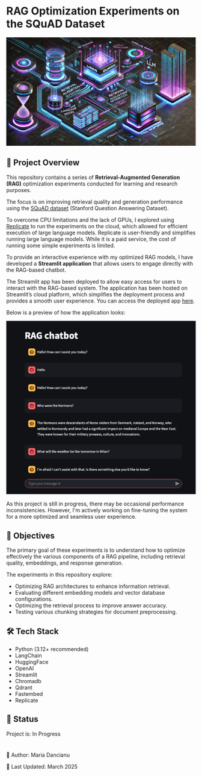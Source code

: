# RAG Optimization Experiments on the SQuAD Dataset

![RAG Optimization](images/rag.png)

## 📌 Project Overview

This repository contains a series of **Retrieval-Augmented Generation (RAG)** optimization experiments conducted for learning and research purposes.

The focus is on improving retrieval quality and generation performance using the [SQuAD dataset](https://rajpurkar.github.io/SQuAD-explorer/) (Stanford Question Answering Dataset).

To overcome CPU limitations and the lack of GPUs, I  explored using [Replicate](https://replicate.com) to run the experiments on the cloud, which allowed for efficient execution of large language models. Replicate is user-friendly and simplifies running large language models. While it is a paid service, the cost of running some simple experiments is limited.

To provide an interactive experience with my optimized RAG models, I have developed a **Streamlit application** that allows users to engage directly with the RAG-based chatbot.

The Streamlit app has been deployed to allow easy access for users to interact with the RAG-based system. The application has been hosted on Streamlit’s cloud platform, which simplifies the deployment process and provides a smooth user experience. You can access the deployed app [here](https://rag-optimization-3ycsfdmev3spdadkighatm.streamlit.app/).

Below is a preview of how the application looks:

![RAG Optimization](images/app.png)


As this project is still in progress, there may be occasional performance inconsistencies. However, I'm actively working on fine-tuning the system for a more optimized and seamless user experience.


## 🎯 Objectives

The primary goal of these experiments is to understand how to optimize effectively the various components of a RAG pipeline, including retrieval quality, embeddings, and response generation.

The experiments in this repository explore:

- Optimizing RAG architectures to enhance information retrieval.
- Evaluating different embedding models and vector database configurations.
- Optimizing the retrieval process to improve answer accuracy.
- Testing various chunking strategies for document preprocessing.


## 🛠️ Tech Stack

- Python (3.12+ recommended)
- LangChain
- HuggingFace
- OpenAI
- Streamlit
- Chromadb
- Qdrant
- Fastembed
- Replicate


## 🔄 Status

Project is: In Progress


#

📝 Author: Maria Dancianu

📅 Last Updated: March 2025
